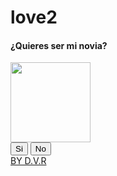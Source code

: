 # love2
<html lang="es">
  <head>
    <meta charset="UTF-8" />
    <meta name="viewport" content="width=device-width, initial-scale=1.0" />
    <meta name="theme-color" content="#fd9d52">
    <link rel="shortcut icon" type="image/png" href="src/favicon.png" />
    <link
      rel="stylesheet"
      href="https://stackpath.bootstrapcdn.com/bootstrap/4.5.0/css/bootstrap.min.css"
    />
    <link
      href="https://fonts.googleapis.com/css2?family=Montserrat:wght@400;500&display=swap"
      rel="stylesheet"
    />
    <link rel="stylesheet" href="src/app.css" />
    <title>Love</title>
  </head>
  <body class="box-gradient">
    <div class="d-flex justify-content-center align-items-center h-100">
      <div class="card p-4 shadow-lg">
        <div class="text-center mb-2 mx-3">
          <h4 class="font-weight-light">¿Quieres ser mi novia?</h4>
          <img width="128" height="128" src="src/favicon.png" />
        </div>
        <div class="d-flex justify-content-center">
          <button id="a" class="btn btn-love w-50 mr-4">Si</button>
          <button id="b" class="btn btn-love w-50">No</button>
        </div>
      </div>
    </div>
    <div class="by-label">
      <a target="_blank" href="https://www.facebook.com/dante.vro">
        <span class="badge badge-light">BY D.V.R</span>
      </a>
    </div>
    <script src="src/app.js"></script>
  </body>
</html>
